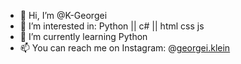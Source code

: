 - 👋 Hi, I’m @K-Georgei
- 👀 I’m interested in: Python || c# || html css js
- 🌱 I’m currently learning Python
- 📫 You can reach me on Instagram: @[georgei.klein](https://www.instagram.com/georgei.klein/)
